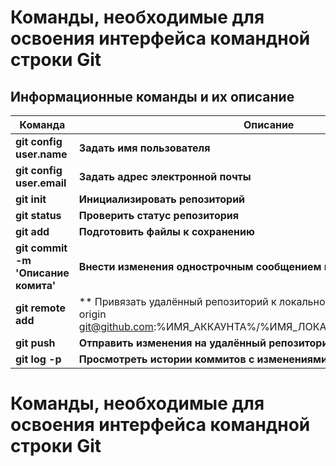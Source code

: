 # **Команды, необходимые для освоения интерфейса командной строки Git**

## Информационные команды и их описание


| Команда | Описание |
| ------- | ---------|
|**git config user.name** |**Задать имя пользователя** |
|**git config user.email**|**Задать адрес электронной почты** |
|**git init**|**Инициализировать репозиторий**|
|**git status**|**Проверить статус репозитория**|
|**git add**|**Подготовить файлы к сохранению**|
|**git commit -m 'Описание комита'**|**Внести изменения однострочным сообщением или через редактор**|
|**git remote add**|** Привязать удалённый репозиторий к локальному. Пример: git remote add origin git@github.com:%ИМЯ_АККАУНТА%/%ИМЯ_ЛОКАЛЬНОГО_РЕПОЗИТОРИЯ% 
|**git push**|**Отправить изменения на удалённый репозиторий**|
|**git log -p**|**Просмотреть истории коммитов с изменениями**|

# **Команды, необходимые для освоения интерфейса командной строки Git**